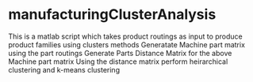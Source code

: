 # manufacturingClusterAnalysis
This is a matlab script which takes product routings as input to produce product families using clusters methods
Generatate Machine part matrix using the part routings
Generate Parts Distance Matrix for the above Machine part matrix
Using the distance matrix perform heirarchical clustering and k-means clustering
